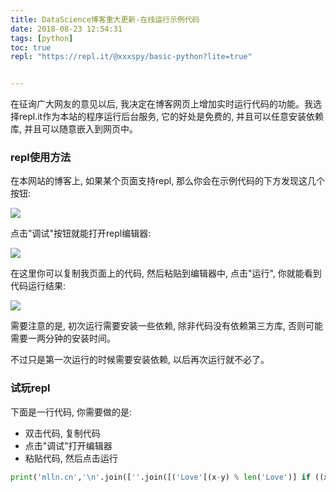 ```yaml
---
title: DataScience博客重大更新-在线运行示例代码
date: 2018-08-23 12:54:31
tags: [python]
toc: true
repl: "https://repl.it/@xxxspy/basic-python?lite=true"


---
```


在征询广大网友的意见以后, 我决定在博客网页上增加实时运行代码的功能。我选择repl.it作为本站的程序运行后台服务, 它的好处是免费的, 并且可以任意安装依赖库, 并且可以随意嵌入到网页中。

<!-- more -->

### repl使用方法

在本网站的博客上, 如果某个页面支持repl, 那么你会在示例代码的下方发现这几个按钮:

<img src="buttons.png" class="img-thumbnail"/>

点击"调试"按钮就能打开repl编辑器:

<img src="editor.png" class="img-thumbnail"/>

在这里你可以复制我页面上的代码, 然后粘贴到编辑器中, 点击"运行", 你就能看到代码运行结果:

<img src="run.png" class="img-thumbnail"/>

需要注意的是, 初次运行需要安装一些依赖, 除非代码没有依赖第三方库, 否则可能需要一两分钟的安装时间。

不过只是第一次运行的时候需要安装依赖, 以后再次运行就不必了。

### 试玩repl

下面是一行代码, 你需要做的是:

- 双击代码, 复制代码
- 点击"调试"打开编辑器
- 粘贴代码, 然后点击运行

```python
print('mlln.cn','\n'.join([''.join([('Love'[(x-y) % len('Love')] if ((x*0.05)**2+(y*0.1)**2-1)**3-(x*0.05)**2*(y*0.1)**3 <= 0 else ' ') for x in range(-30, 30)]) for y in range(30, -30, -1)]))
```